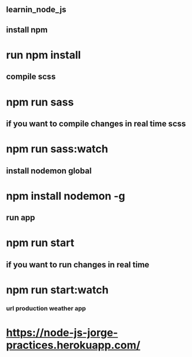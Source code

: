 ## learnin_node_js

## install npm
# run npm install

## compile scss
# npm run sass

## if you want to compile changes in real time scss
# npm run sass:watch

## install nodemon global
# npm install nodemon -g

## run app
# npm run start

## if you want to run changes in real time 
# npm run start:watch

### url production weather app ###
# https://node-js-jorge-practices.herokuapp.com/

